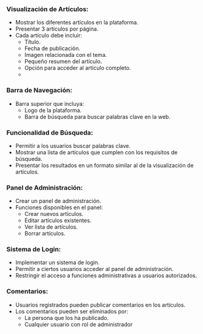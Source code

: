 ### Visualización de Artículos:
  - Mostrar los diferentes artículos en la plataforma.
  - Presentar 3 artículos por página.
  - Cada artículo debe incluir:
      - Título.
      - Fecha de publicación.
      - Imagen relacionada con el tema.
      - Pequeño resumen del artículo.
      - Opción para acceder al artículo completo.
      - 
### Barra de Navegación:
  - Barra superior que incluya:
      - Logo de la plataforma.
      - Barra de búsqueda para buscar palabras clave en la web.
      
### Funcionalidad de Búsqueda:
  - Permitir a los usuarios buscar palabras clave.
  - Mostrar una lista de artículos que cumplen con los requisitos de búsqueda.
  - Presentar los resultados en un formato similar al de la visualización de artículos.

### Panel de Administración:
  - Crear un panel de administración.
  - Funciones disponibles en el panel:
      - Crear nuevos artículos.
      - Editar artículos existentes.
      - Ver lista de artículos.
      - Borrar artículos.

### Sistema de Login:
  - Implementar un sistema de login.
  - Permitir a ciertos usuarios acceder al panel de administración.
  - Restringir el acceso a funciones administrativas a usuarios autorizados.

### Comentarios:
  - Usuarios registrados pueden publicar comentarios en los artículos.
  - Los comentarios pueden ser eliminados por:
      - La persona que los ha publicado.
      - Cualquier usuario con rol de administrador

   
